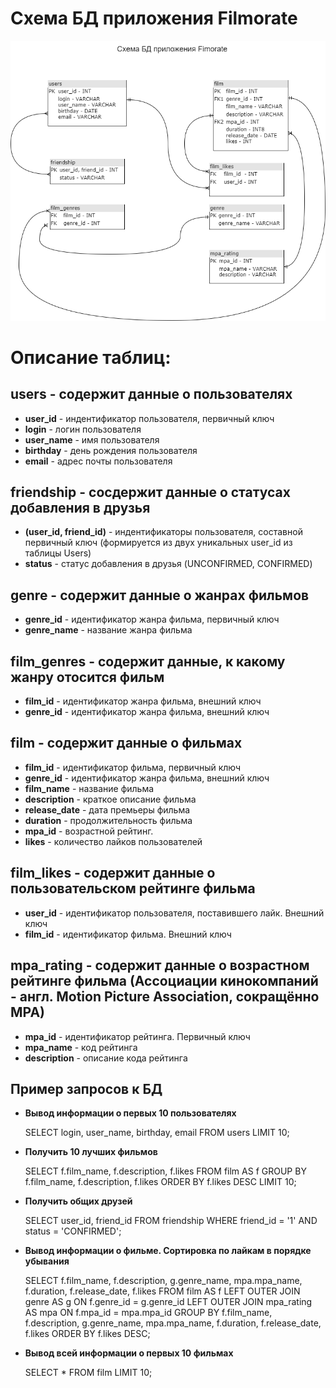 # Схема БД приложения Filmorate


![Схема БД приложения Filmorate](documents/DB_filmorate_scheme.png)

# Описание таблиц:

## users - содержит данные о пользователях

* **user_id** - индентификатор пользователя, первичный ключ
* **login** - логин пользователя
* **user_name** - имя пользователя
* **birthday** - день рождения пользователя
* **email** - адрес почты пользователя


## friendship - сосдержит данные о статусах добавления в друзья

* **(user_id, friend_id)** - индентификаторы пользователя, составной первичный ключ (формируется из двух уникальных user_id из таблицы Users)
* **status** - статус добавления в друзья (UNCONFIRMED, CONFIRMED)


## genre - содержит данные о жанрах фильмов

* **genre_id** - идентификатор жанра фильма, первичный ключ
* **genre_name** - название жанра фильма


## film_genres - содержит данные, к какому жанру отосится фильм

* **film_id** - идентификатор жанра фильма, внешний ключ
* **genre_id** - идентификатор жанра фильма, внешний ключ


## film - содержит данные о фильмах

* **film_id** - идентификатор фильма, первичный ключ
* **genre_id** - идентификатор жанра фильма, внешний ключ
* **film_name** - название фильма
* **description** - краткое описание фильма
* **release_date** - дата премьеры фильма
* **duration** - продолжительность фильма
* **mpa_id** - возрастной рейтинг.
* **likes** - количество лайков пользователей

## film_likes - содержит данные о пользовательском рейтинге фильма

* **user_id** - идентификатор пользователя, поставившего лайк. Внешний ключ 
* **film_id** - идентификатор фильма. Внешний ключ

## mpa_rating - содержит данные о возрастном рейтинге фильма (Ассоциации кинокомпаний - англ. Motion Picture Association, сокращённо МРА)

* **mpa_id** - идентификатор рейтинга. Первичный ключ
* **mpa_name** - код рейтинга
* **description** - описание кода рейтинга

## Пример запросов к БД

* **Вывод информации о первых 10 пользователях**

    SELECT login, user_name, birthday, email
    FROM users
    LIMIT 10;

* **Получить 10 лучших фильмов**

    SELECT f.film_name, f.description, f.likes
    FROM film AS f
    GROUP BY f.film_name, f.description, f.likes
    ORDER BY f.likes DESC
    LIMIT 10;

* **Получить общих друзей**
  
    SELECT user_id, friend_id
    FROM friendship
    WHERE friend_id = '1' AND status = 'CONFIRMED';

* **Вывод информации о фильме. Сортировка по лайкам в порядке убывания**

    SELECT f.film_name, f.description, g.genre_name, mpa.mpa_name, f.duration, f.release_date, f.likes
    FROM film AS f
    LEFT OUTER JOIN genre AS g ON f.genre_id = g.genre_id
    LEFT OUTER JOIN mpa_rating AS mpa ON f.mpa_id = mpa.mpa_id
    GROUP BY f.film_name, f.description, g.genre_name, mpa.mpa_name, f.duration, f.release_date, f.likes
    ORDER BY f.likes DESC;

* **Вывод всей информации о первых 10 фильмах**

    SELECT *
    FROM film
    LIMIT 10;
